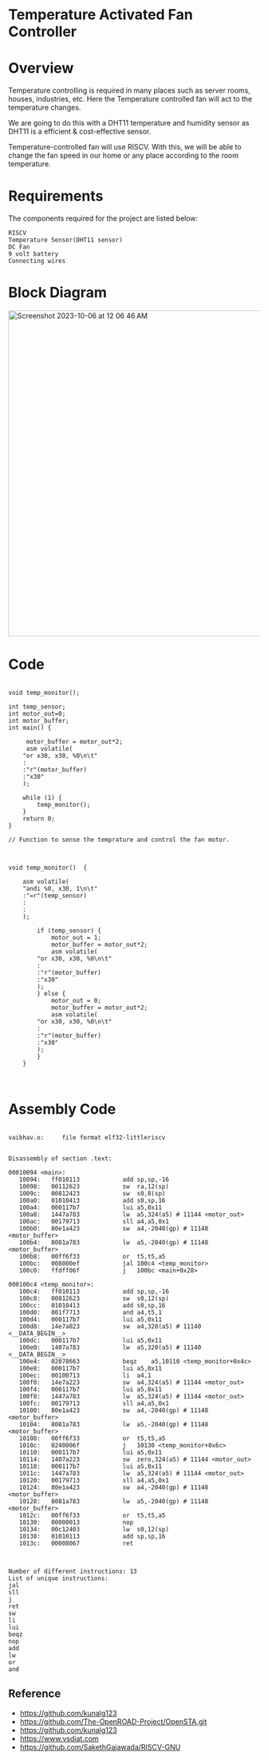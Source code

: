# Temperature Activated Fan Controller


# Overview

Temperature controlling is required in many places such as server rooms, houses, industries, etc. Here the Temperature controlled fan will act to the temperature changes. 
  
We are going to do this with a DHT11 temperature and humidity sensor as DHT11 is a efficient & cost-effective sensor.  

Temperature-controlled fan will use RISCV. With this, we will be able to change the fan speed in our home or any place according to the room temperature. 


# Requirements 

The components required for the project are listed below:

```
RISCV  
Temperature Sensor(DHT11 sensor)
DC Fan  
9 volt battery
Connecting wires
```

# Block Diagram

<img width="652" alt="Screenshot 2023-10-06 at 12 06 46 AM" src="https://github.com/VaibhavTiwari-IIITB/temp_activated_fan_controller/assets/140998525/81e29efd-3b6d-4499-a3b1-07e18deb62f2">


# Code

```

void temp_monitor();

int temp_sensor; 
int motor_out=0; 
int motor_buffer;
int main() {

     motor_buffer = motor_out*2;
     asm volatile(
	"or x30, x30, %0\n\t" 
	:
	:"r"(motor_buffer)
	:"x30"
	);

    while (1) {
        temp_monitor();
    }
    return 0;
}

// Function to sense the temprature and control the fan motor.



void temp_monitor()  {
 
    asm volatile(
	"andi %0, x30, 1\n\t"
	:"=r"(temp_sensor)
	:
	:
	);

        if (temp_sensor) {
            motor_out = 1;
            motor_buffer = motor_out*2;
            asm volatile(
		"or x30, x30, %0\n\t" 
		:
		:"r"(motor_buffer)
		:"x30"
		);
        } else {
            motor_out = 0;
            motor_buffer = motor_out*2;
            asm volatile(
		"or x30, x30, %0\n\t" 
		:
		:"r"(motor_buffer)
		:"x30"
		);
        }
    }
	


```

# Assembly Code

```

vaibhav.o:     file format elf32-littleriscv


Disassembly of section .text:

00010094 <main>:
   10094:	ff010113          	add	sp,sp,-16
   10098:	00112623          	sw	ra,12(sp)
   1009c:	00812423          	sw	s0,8(sp)
   100a0:	01010413          	add	s0,sp,16
   100a4:	000117b7          	lui	a5,0x11
   100a8:	1447a783          	lw	a5,324(a5) # 11144 <motor_out>
   100ac:	00179713          	sll	a4,a5,0x1
   100b0:	80e1a423          	sw	a4,-2040(gp) # 11148 <motor_buffer>
   100b4:	8081a783          	lw	a5,-2040(gp) # 11148 <motor_buffer>
   100b8:	00ff6f33          	or	t5,t5,a5
   100bc:	008000ef          	jal	100c4 <temp_monitor>
   100c0:	ffdff06f          	j	100bc <main+0x28>

000100c4 <temp_monitor>:
   100c4:	ff010113          	add	sp,sp,-16
   100c8:	00812623          	sw	s0,12(sp)
   100cc:	01010413          	add	s0,sp,16
   100d0:	001f7713          	and	a4,t5,1
   100d4:	000117b7          	lui	a5,0x11
   100d8:	14e7a023          	sw	a4,320(a5) # 11140 <__DATA_BEGIN__>
   100dc:	000117b7          	lui	a5,0x11
   100e0:	1407a783          	lw	a5,320(a5) # 11140 <__DATA_BEGIN__>
   100e4:	02078663          	beqz	a5,10110 <temp_monitor+0x4c>
   100e8:	000117b7          	lui	a5,0x11
   100ec:	00100713          	li	a4,1
   100f0:	14e7a223          	sw	a4,324(a5) # 11144 <motor_out>
   100f4:	000117b7          	lui	a5,0x11
   100f8:	1447a783          	lw	a5,324(a5) # 11144 <motor_out>
   100fc:	00179713          	sll	a4,a5,0x1
   10100:	80e1a423          	sw	a4,-2040(gp) # 11148 <motor_buffer>
   10104:	8081a783          	lw	a5,-2040(gp) # 11148 <motor_buffer>
   10108:	00ff6f33          	or	t5,t5,a5
   1010c:	0240006f          	j	10130 <temp_monitor+0x6c>
   10110:	000117b7          	lui	a5,0x11
   10114:	1407a223          	sw	zero,324(a5) # 11144 <motor_out>
   10118:	000117b7          	lui	a5,0x11
   1011c:	1447a783          	lw	a5,324(a5) # 11144 <motor_out>
   10120:	00179713          	sll	a4,a5,0x1
   10124:	80e1a423          	sw	a4,-2040(gp) # 11148 <motor_buffer>
   10128:	8081a783          	lw	a5,-2040(gp) # 11148 <motor_buffer>
   1012c:	00ff6f33          	or	t5,t5,a5
   10130:	00000013          	nop
   10134:	00c12403          	lw	s0,12(sp)
   10138:	01010113          	add	sp,sp,16
   1013c:	00008067          	ret



```


```
Number of different instructions: 13
List of unique instructions:
jal
sll
j
ret
sw
li
lui
beqz
nop
add
lw
or
and
```



## Reference
* https://github.com/kunalg123
* https://github.com/The-OpenROAD-Project/OpenSTA.git
* https://github.com/kunalg123
* https://www.vsdiat.com
* https://github.com/SakethGajawada/RISCV-GNU



